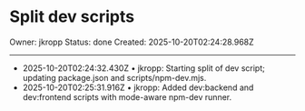 # Split dev scripts

Owner: jkropp
Status: done
Created: 2025-10-20T02:24:28.968Z

---
- 2025-10-20T02:24:32.430Z • jkropp: Starting split of dev script; updating package.json and scripts/npm-dev.mjs.
- 2025-10-20T02:25:31.916Z • jkropp: Added dev:backend and dev:frontend scripts with mode-aware npm-dev runner.
